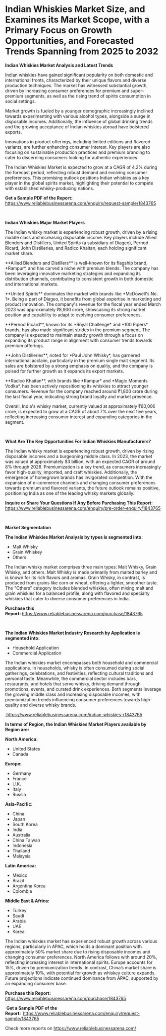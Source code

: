 <p><h1>Indian Whiskies Market Size, and Examines its Market Scope, with a Primary Focus on Growth Opportunities, and Forecasted Trends Spanning from 2025 to 2032</h1></p><p><strong>Indian Whiskies Market Analysis and Latest Trends</strong></p>
<p><p>Indian whiskies have gained significant popularity on both domestic and international fronts, characterized by their unique flavors and diverse production techniques. The market has witnessed substantial growth, driven by increasing consumer preferences for premium and super-premium segments, as well as the rising trend of spirits consumption in social settings.</p><p>Market growth is fueled by a younger demographic increasingly inclined towards experimenting with various alcohol types, alongside a surge in disposable incomes. Additionally, the influence of global drinking trends and the growing acceptance of Indian whiskies abroad have bolstered exports.</p><p>Innovations in product offerings, including limited editions and flavored variants, are further enhancing consumer interest. Key players are also focusing on sustainable production practices and premium branding to cater to discerning consumers looking for authentic experiences. </p><p>The Indian Whiskies Market is expected to grow at a CAGR of 4.2% during the forecast period, reflecting robust demand and evolving consumer preferences. This promising outlook positions Indian whiskies as a key player in the global spirits market, highlighting their potential to compete with established whisky-producing nations.</p></p>
<p><strong>Get a Sample PDF of the Report:&nbsp;</strong> <a href="https://www.reliablebusinessarena.com/enquiry/request-sample/1843765?utm_campaign=3211&utm_medium=2&utm_source=Github&utm_content=ia&utm_term=07042025&utm_id=indian-whiskies">https://www.reliablebusinessarena.com/enquiry/request-sample/1843765</a></p>
<p>&nbsp;</p>
<p><strong>Indian Whiskies Major Market Players</strong></p>
<p><p>The Indian whisky market is experiencing robust growth, driven by a rising middle class and increasing disposable income. Key players include Allied Blenders and Distillers, United Spirits (a subsidiary of Diageo), Pernod Ricard, John Distilleries, and Radico Khaitan, each holding significant market share.</p><p>**Allied Blenders and Distillers** is well-known for its flagship brand, *Rampur*, and has carved a niche with premium blends. The company has been leveraging innovative marketing strategies and expanding its distribution channels, contributing to consistent growth in both domestic and international markets.</p><p>**United Spirits** dominates the market with brands like *McDowell's No. 1*. Being a part of Diageo, it benefits from global expertise in marketing and product innovation. The company's revenue for the fiscal year ended March 2023 was approximately ₹8,900 crore, showcasing its strong market position and capability to adapt to evolving consumer preferences.</p><p>**Pernod Ricard**, known for its *Royal Challenge* and *100 Pipers* brands, has also made significant strides in the premium segment. The company is expected to maintain steady growth through a focus on expanding its product range in alignment with consumer trends towards premium offerings.</p><p>**John Distilleries**, noted for *Paul John Whisky*, has garnered international acclaim, particularly in the premium single malt segment. Its sales are bolstered by a strong emphasis on quality, and the company is poised for further growth as it expands its export markets.</p><p>**Radico Khaitan**, with brands like *Rampur* and *Magic Moments Vodka*, has been actively repositioning its whiskies to attract younger consumers. Revenue for the company reached around ₹1,800 crore during the last fiscal year, indicating strong brand loyalty and market presence. </p><p>Overall, India's whisky market, currently valued at approximately ₹60,000 crore, is expected to grow at a CAGR of about 7% over the next five years, reflecting increasing consumer interest and expanding categories in the segment.</p></p>
<p>&nbsp;</p>
<p><strong>What Are The Key Opportunities For Indian Whiskies Manufacturers?</strong></p>
<p><p>The Indian whisky market is experiencing robust growth, driven by rising disposable incomes and a burgeoning middle class. In 2023, the market was valued at approximately $3 billion, with an expected CAGR of around 8% through 2028. Premiumization is a key trend, as consumers increasingly favor high-quality, imported, and craft whiskies. Additionally, the emergence of homegrown brands has invigorated competition. With the expansion of e-commerce channels and changing consumer preferences towards premium and flavored variants, the future outlook remains positive, positioning India as one of the leading whisky markets globally.</p></p>
<p><strong>Inquire or Share Your Questions If Any Before Purchasing This Report:</strong> <a href="https://www.reliablebusinessarena.com/enquiry/pre-order-enquiry/1843765?utm_campaign=3211&utm_medium=2&utm_source=Github&utm_content=ia&utm_term=07042025&utm_id=indian-whiskies">https://www.reliablebusinessarena.com/enquiry/pre-order-enquiry/1843765</a></p>
<p>&nbsp;</p>
<p><strong>Market Segmentation</strong></p>
<p><strong>The Indian Whiskies Market Analysis by types is segmented into:</strong></p>
<p><ul><li>Malt Whisky</li><li>Grain Whiskey</li><li>Others</li></ul></p>
<p><p>The Indian whisky market comprises three main types: Malt Whisky, Grain Whisky, and others. Malt Whisky is made primarily from malted barley and is known for its rich flavors and aromas. Grain Whisky, in contrast, is produced from grains like corn or wheat, offering a lighter, smoother taste. The "Others" category includes blended whiskies, often mixing malt and grain whiskies for a balanced profile, along with flavored and specialty whiskies that cater to diverse consumer preferences in India.</p></p>
<p><strong>Purchase this Report:&nbsp;</strong><a href="https://www.reliablebusinessarena.com/purchase/1843765?utm_campaign=3211&utm_medium=2&utm_source=Github&utm_content=ia&utm_term=07042025&utm_id=indian-whiskies">https://www.reliablebusinessarena.com/purchase/1843765</a></p>
<p>&nbsp;</p>
<p><strong>The Indian Whiskies Market Industry Research by Application is segmented into:</strong></p>
<p><ul><li>Household Application</li><li>Commercial Application</li></ul></p>
<p><p>The Indian whiskies market encompasses both household and commercial applications. In households, whisky is often consumed during social gatherings, celebrations, and festivities, reflecting cultural traditions and personal taste. Meanwhile, the commercial sector includes bars, restaurants, and hotels that serve whisky, driving demand through promotions, events, and curated drink experiences. Both segments leverage the growing middle class and increasing disposable incomes, with premiumization trends influencing consumer preferences towards high-quality and diverse whisky brands.</p></p>
<p><a href="https://www.reliablebusinessarena.com/indian-whiskies-r1843765?utm_campaign=3211&utm_medium=2&utm_source=Github&utm_content=ia&utm_term=07042025&utm_id=indian-whiskies">&nbsp;https://www.reliablebusinessarena.com/indian-whiskies-r1843765</a></p>
<p><strong>In terms of Region, the Indian Whiskies Market Players available by Region are:</strong></p>
<p>
    <p> <strong> North America: </strong>
        <ul>
            <li>United States</li>
            <li>Canada</li>
        </ul>
        </p> 
    <p> <strong> Europe: </strong>
        <ul>
            <li>Germany</li>
            <li>France</li>
            <li>U.K.</li>
            <li>Italy</li>
            <li>Russia</li>
        </ul>
        </p> 
    <p> <strong> Asia-Pacific: </strong>
        <ul>
            <li>China</li>
            <li>Japan</li>
            <li>South Korea</li>
            <li>India</li>
            <li>Australia</li>
            <li>China Taiwan</li>
            <li>Indonesia</li>
            <li>Thailand</li>
            <li>Malaysia</li>
        </ul>
        </p> 
    <p> <strong> Latin America: </strong>
        <ul>
            <li>Mexico</li>
            <li>Brazil</li>
            <li>Argentina Korea</li>
            <li>Colombia</li>
        </ul>
        </p> 
    <p> <strong> Middle East & Africa: </strong>
        <ul>
            <li>Turkey</li>
            <li>Saudi</li>
            <li>Arabia</li>
            <li>UAE</li>
            <li>Korea</li>
        </ul>
    </p>
    </p>
<p><p>The Indian whiskies market has experienced robust growth across various regions, particularly in APAC, which holds a dominant position with approximately 50% market share due to rising disposable incomes and changing consumer preferences. North America follows with around 20%, reflecting increasing interest in international spirits. Europe accounts for 15%, driven by premiumization trends. In contrast, China’s market share is approximately 10%, with potential for growth as whiskey culture expands. Future projections indicate continued dominance from APAC, supported by an expanding consumer base.</p></p>
<p><strong>Purchase this Report: </strong><a href="https://www.reliablebusinessarena.com/purchase/1843765?utm_campaign=3211&utm_medium=2&utm_source=Github&utm_content=ia&utm_term=07042025&utm_id=indian-whiskies">https://www.reliablebusinessarena.com/purchase/1843765</a></p>
<p>&nbsp;<strong>Get a Sample PDF of the Report:&nbsp;&nbsp;</strong><a href="https://www.reliablebusinessarena.com/enquiry/request-sample/1843765?utm_campaign=3211&utm_medium=2&utm_source=Github&utm_content=ia&utm_term=07042025&utm_id=indian-whiskies">https://www.reliablebusinessarena.com/enquiry/request-sample/1843765</a></p>
<p><strong></strong></p>
<p>Check more reports on <a href="https://www.reliablebusinessarena.com/?utm_campaign=3211&utm_medium=2&utm_source=Github&utm_content=ia&utm_term=07042025&utm_id=indian-whiskies">https://www.reliablebusinessarena.com/</a></p>